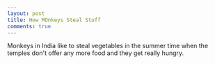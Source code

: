 ```yaml
---
layout: post
title: How MOnkeys Steal Stuff
comments: true
---
```


Monkeys in India like to steal vegetables in the summer time when the temples don't offer any more food and they get really hungry.